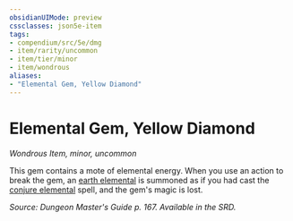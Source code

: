 ```yaml
---
obsidianUIMode: preview
cssclasses: json5e-item
tags:
- compendium/src/5e/dmg
- item/rarity/uncommon
- item/tier/minor
- item/wondrous
aliases: 
- "Elemental Gem, Yellow Diamond"
---
```

# Elemental Gem, Yellow Diamond
*Wondrous Item, minor, uncommon*  


This gem contains a mote of elemental energy. When you use an action to break the gem, an [earth elemental](5E2014官方资源/bestiary/elemental/earth-elemental.md) is summoned as if you had cast the [conjure elemental](5E2014官方资源/spells/conjure-elemental.md) spell, and the gem's magic is lost.

*Source: Dungeon Master's Guide p. 167. Available in the SRD.*